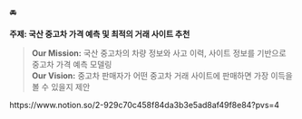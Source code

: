<aside>
🚘

**주제: 국산 중고차 가격 예측 및 최적의 거래 사이트 추천**

> **Our Mission:** 국산 중고차의 차량 정보와 사고 이력, 사이트 정보를 기반으로 중고차 가격 예측 모델링    
> **Our Vision:** 중고차 판매자가 어떤 중고차 거래 사이트에 판매하면 가장 이득을 볼 수 있을지 제안 
> 
</aside>
https://www.notion.so/2-929c70c458f84da3b3e5ad8af49f8e84?pvs=4
